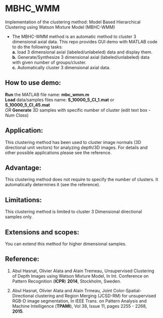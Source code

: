 # MBHC_WMM
Implementation of the clustering method: Model Based Hierarchical Clustering using Watson Mixture Model (MBHC-WMM)

- The MBHC-WMM method is an automatic method to cluster 3 dimensional axial data. This repo provides GUI demo with MATLAB code to do the following tasks: <br>
**a.** load 3 dimensional axial (labeled/unlabeled) data and display them. <br>
**b.** Generate/Synthesize 3 dimensional axial (labeled/unlabeled) data with given number of groups/cluster. <br>
**c.** Automatically cluster 3 dimensional axial data.  <br>

## How to use demo:
**Run** the MATLAB file name: **mbc\_wmm.m** <br>
**Load** data/samples files name: **S\_10000\_5\_Cl\_1.mat** or **S\_10000\_5\_Cl\_45.mat** <br>
_OR_ **Generate** 3D samples with specific number of cluster (edit text box - _Num Class_) <br>

## Application:
This clustering method has been used to cluster image normals (3D directional unit vectors) for analyzing depth/3D images. For details and other possible applications please see the reference. 

## Advantage:
This clustering method does not require to specify the number of clusters. It automatically determines it (see the reference).

## Limitations:
This clustering method is limited to cluster 3 Dimensional directional samples only.

## Extensions and scopes:
You can extend this method for higher dimensional samples.

## Reference:
1. Abul Hasnat, Olivier Alata and Alain Tremeau, Unsupervised Clustering of Depth Images using Watson Mixture Model, In Int. Conference on Pattern Recognition (**ICPR**) **2014**, Stockholm, Sweden.

2. Abul Hasnat, Olivier Alata and Alain Trmeau, Joint Color-Spatial-Directional clustering and Region Merging (JCSD-RM) for unsupervised RGB-D image segmentation, In IEEE Trans. on Pattern Analysis and Machine Intelligence (**TPAMI**), Vol 38, Issue 11, pages 2255 - 2268, **2015**.

